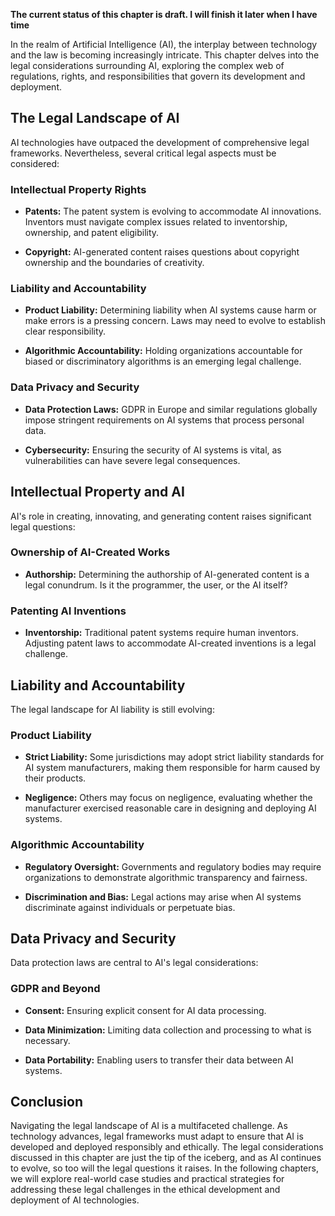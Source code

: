 **The current status of this chapter is draft. I will finish it later when I have time**

In the realm of Artificial Intelligence (AI), the interplay between technology and the law is becoming increasingly intricate. This chapter delves into the legal considerations surrounding AI, exploring the complex web of regulations, rights, and responsibilities that govern its development and deployment.

The Legal Landscape of AI
-------------------------

AI technologies have outpaced the development of comprehensive legal frameworks. Nevertheless, several critical legal aspects must be considered:

### Intellectual Property Rights

* **Patents:** The patent system is evolving to accommodate AI innovations. Inventors must navigate complex issues related to inventorship, ownership, and patent eligibility.

* **Copyright:** AI-generated content raises questions about copyright ownership and the boundaries of creativity.

### Liability and Accountability

* **Product Liability:** Determining liability when AI systems cause harm or make errors is a pressing concern. Laws may need to evolve to establish clear responsibility.

* **Algorithmic Accountability:** Holding organizations accountable for biased or discriminatory algorithms is an emerging legal challenge.

### Data Privacy and Security

* **Data Protection Laws:** GDPR in Europe and similar regulations globally impose stringent requirements on AI systems that process personal data.

* **Cybersecurity:** Ensuring the security of AI systems is vital, as vulnerabilities can have severe legal consequences.

Intellectual Property and AI
----------------------------

AI's role in creating, innovating, and generating content raises significant legal questions:

### Ownership of AI-Created Works

* **Authorship:** Determining the authorship of AI-generated content is a legal conundrum. Is it the programmer, the user, or the AI itself?

### Patenting AI Inventions

* **Inventorship:** Traditional patent systems require human inventors. Adjusting patent laws to accommodate AI-created inventions is a legal challenge.

Liability and Accountability
----------------------------

The legal landscape for AI liability is still evolving:

### Product Liability

* **Strict Liability:** Some jurisdictions may adopt strict liability standards for AI system manufacturers, making them responsible for harm caused by their products.

* **Negligence:** Others may focus on negligence, evaluating whether the manufacturer exercised reasonable care in designing and deploying AI systems.

### Algorithmic Accountability

* **Regulatory Oversight:** Governments and regulatory bodies may require organizations to demonstrate algorithmic transparency and fairness.

* **Discrimination and Bias:** Legal actions may arise when AI systems discriminate against individuals or perpetuate bias.

Data Privacy and Security
-------------------------

Data protection laws are central to AI's legal considerations:

### GDPR and Beyond

* **Consent:** Ensuring explicit consent for AI data processing.

* **Data Minimization:** Limiting data collection and processing to what is necessary.

* **Data Portability:** Enabling users to transfer their data between AI systems.

Conclusion
----------

Navigating the legal landscape of AI is a multifaceted challenge. As technology advances, legal frameworks must adapt to ensure that AI is developed and deployed responsibly and ethically. The legal considerations discussed in this chapter are just the tip of the iceberg, and as AI continues to evolve, so too will the legal questions it raises. In the following chapters, we will explore real-world case studies and practical strategies for addressing these legal challenges in the ethical development and deployment of AI technologies.
